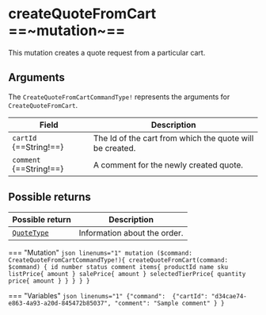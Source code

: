 # createQuoteFromCart ==~mutation~==

This mutation creates a quote request from a particular cart.

## Arguments

The `CreateQuoteFromCartCommandType!` represents the arguments for `CreateQuoteFromCart`. 

| Field                     | Description                                              |
| ------------------------- | -------------------------------------------------------- |
| `cartId` {==String!==}    | The Id of the cart from which the quote will be created. |
| `comment` {==String!==}   | A comment for the newly created quote.                   |


## Possible returns

| Possible return                                          	| Description                    	|
|---------------------------------------------------------	|-------------------------------	|
| [`QuoteType`](../objects/QuoteType.md)                   	|  Information about the order.  	|


=== "Mutation"
    ```json linenums="1"
    mutation ($command: CreateQuoteFromCartCommandType!){
      createQuoteFromCart(command: $command)
          {
        id
        number
        status
        comment
            items{
              productId
              name
              sku
              listPrice{
                amount
              }
              salePrice{
                amount
              }
              selectedTierPrice{
                quantity
                price{
                  amount
                }
              }
          }
      }
    }
    ```

=== "Variables"
    ```json linenums="1"
    {"command": 
      {"cartId": "d34cae74-e863-4a93-a20d-845472b85037",
        "comment": "Sample comment"
      }
    }
    ```

